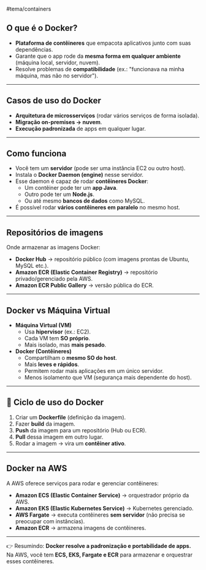 #tema/containers 
## O que é o Docker?
- **Plataforma de contêineres** que empacota aplicativos junto com suas dependências.
- Garante que o app rode da **mesma forma em qualquer ambiente** (máquina local, servidor, nuvem).
- Resolve problemas de **compatibilidade** (ex.: "funcionava na minha máquina, mas não no servidor").
---
## Casos de uso do Docker
- **Arquitetura de microsserviços** (rodar vários serviços de forma isolada).
- **Migração on-premises → nuvem**.
- **Execução padronizada** de apps em qualquer lugar.
---
##  Como funciona
- Você tem um **servidor** (pode ser uma instância EC2 ou outro host).
- Instala o **Docker Daemon (engine)** nesse servidor.
- Esse daemon é capaz de rodar **contêineres Docker**:
    - Um contêiner pode ter um **app Java**.
    - Outro pode ter um **Node.js**.
    - Ou até mesmo **bancos de dados** como MySQL.
- É possível rodar **vários contêineres em paralelo** no mesmo host.
---
## Repositórios de imagens
Onde armazenar as imagens Docker:
- **Docker Hub** → repositório público (com imagens prontas de Ubuntu, MySQL etc.).
- **Amazon ECR (Elastic Container Registry)** → repositório privado/gerenciado pela AWS.
- **Amazon ECR Public Gallery** → versão pública do ECR.
---
##  Docker vs Máquina Virtual
- **Máquina Virtual (VM)**
    - Usa **hipervisor** (ex.: EC2).
    - Cada VM tem **SO próprio**.
    - Mais isolado, mas **mais pesado**.
- **Docker (Contêineres)**
    - Compartilham o **mesmo SO do host**.
    - Mais **leves e rápidos**.
    - Permitem rodar mais aplicações em um único servidor.
    - Menos isolamento que VM (segurança mais dependente do host).
---
## 🔹 Ciclo de uso do Docker
1. Criar um **Dockerfile** (definição da imagem).
2. Fazer **build** da imagem.
3. **Push** da imagem para um repositório (Hub ou ECR).
4. **Pull** dessa imagem em outro lugar.
5. Rodar a imagem → vira um **contêiner ativo**.
---
## Docker na AWS
A AWS oferece serviços para rodar e gerenciar contêineres:
- **Amazon ECS (Elastic Container Service)** → orquestrador próprio da AWS.
- **Amazon EKS (Elastic Kubernetes Service)** → Kubernetes gerenciado.
- **AWS Fargate** → executa contêineres **sem servidor** (não precisa se preocupar com instâncias).
- **Amazon ECR** → armazena imagens de contêineres.
---
👉 Resumindo: **Docker resolve a padronização e portabilidade de apps.**  
Na AWS, você tem **ECS, EKS, Fargate e ECR** para armazenar e orquestrar esses contêineres.